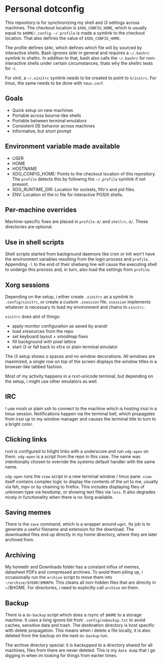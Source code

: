 # Personal dotconfig

This repository is for synchronizing my shell and i3 settings across machines.
The checkout location is `$XDG_CONFIG_HOME`, which is usually equal to `$HOME/.config`.
`~/.profile` is made a symlink to the checkout location.
That also defines the value of `$XDG_CONFIG_HOME`.

The profile defines `$ENV`, which defines which file will by sourced by interactive shells.
Bash ignores `$ENV` in general and requires a `~/.bashrc` symlink to shellrc.
In addition to that, bash also calls the `~/.bashrc` for non-interactive shells under certain circumstances, thats why the shellrc tests for -i.

For xinit, a `~/.xinitrc` symlink needs to be created to point to `X/initrc`.
For tmux, the same needs to be done with `tmux.conf`.

## Goals

- Quick setup on new machines
- Portable across bourne-like shells
- Portable between terminal emulators
- Consistent DE behavior across machines
- Informative, but short prompt

## Environment variable made available

- USER
- HOME
- HOSTNAME
- XDG_CONFIG_HOME:
  Points to the checkout location of this repository.
  The `profile` detects this by following the `~/.profile` symlink if not present.
- XDG_RUNTIME_DIR:
  Location for sockets, fifo's and pid files.
- ENV:
  Location of the rc file for interactive POSIX shells.

## Per-machine overrides

Machine-specific fixes are placed in `profile.d/` and `shellrc.d/`.
These directories are optional.

## Use in shell scripts

Shell scripts started from background daemons like cron or init won't have the environment variables resulting from the login process and `profile`.
Appending `-l` to the end of their shebang line will cause the executing shell to undergo this process and, in turn, also load the settings from `profile`.

## Xorg sessions

Depending on the setup, i either create `.xinitrc` as a symlink to `.config/xinitrc`, or create a custom `.xsession` file.
`xsession` implements whatever is necessary to load my environment and chains to `xinitrc`.

`xinitrc` does alot of things:

- apply monitor configuration as saved by arandr
- load xresources from the repo
- set keyboard layout + xmodmap fixes
- fill background with pixel lattice
- start i3 or fall back to xfce or plain terminal emulator

The i3 setup shows o spaces and no window decorations.
All windows are maximized, a single row on top of the screen displays the window titles in a browser-like tabbed fashion.

Most of my activity happens in a rxvt-unicode terminal, but depending on the setup, i might use other emulators as well.

## IRC

I use mosh or plain ssh to connect to the machine which is hosting irssi in a tmux session.
Notifications happen via the terminal bell, which propagates from irssi up to my window manager and causes the terminal title to turn to a bright color.

## Clicking links

rxvt is configured to hilight links with a underscore and run `xdg-open` on them.
`xdg-open` is a script from the repo in this case.
The name was intentionally chosen to override the systems default handler with the same name.

`xdg-open` runs the `view` script in a new terminal window / tmux pane.
`view` itself contains complex logic to display the contents of the url to me, usually via feh, mpv or by chaining to firefox.
This includes displaying files of unknown type via hexdump, or showing text files via `less`.
It also degrades nicely in functionality when there is no Xorg available.

## Saving memes

There is the `save` command, which is a wrapper around `wget`.
Its job is to generate a useful filename and extension for the download.
The downloaded files end up directly in my home directory, where they are later archived from.

## Archiving

My homedir and Downloads folder has a constant influx of memes, datasheet PDFs and compressed archives.
To avoid them piling up, i occasionally run the `archive` script to move them into `~/archive/$YEAR/$MONTH`.
This cleans all non-hidden files that are directly in ~/$HOME.
For directories, i need to explicitly call `archive` on them.

## Backup

There is a `do-backup` script which does a rsync of `$HOME` to a storage machine.
It uses a long ignore list from `.config/nobackup.txt` to avoid caches, sensitive data and trash.
The destination directory is host specific with delete propagation.
This means when i delete a file locally, it is also deleted from the backup on the next `do-backup` run.

The archive directory special: it is backupped to a directory shared for all machines, files from there are never deleted.
This is my `data dump` that i go digging in when im looking for things from earlier times.
